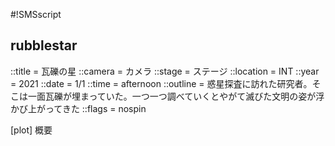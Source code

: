 #!SMSscript

## rubblestar

::title = 瓦礫の星
::camera = カメラ
::stage = ステージ
::location = INT
::year = 2021
::date = 1/1
::time = afternoon
::outline = 惑星探査に訪れた研究者。そこは一面瓦礫が埋まっていた。一つ一つ調べていくとやがて滅びた文明の姿が浮かび上がってきた
::flags = nospin

[plot]
概要


